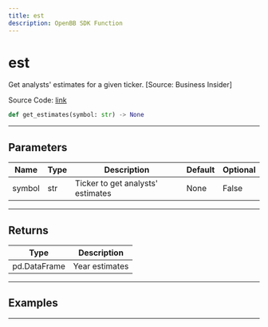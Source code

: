```yaml
---
title: est
description: OpenBB SDK Function
---
```


# est

Get analysts' estimates for a given ticker. [Source: Business Insider]

Source Code: [link](https://github.com/OpenBB-finance/OpenBBTerminal/tree/main/openbb_terminal/stocks/due_diligence/business_insider_model.py#L71)

```python
def get_estimates(symbol: str) -> None
```
---

## Parameters

| Name | Type | Description | Default | Optional |
| ---- | ---- | ----------- | ------- | -------- |
| symbol | str | Ticker to get analysts' estimates | None | False |

---

## Returns

| Type | Description |
| ---- | ----------- |
| pd.DataFrame | Year estimates |

---

## Examples

---

